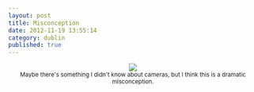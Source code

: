 ```yaml
---
layout: post
title: Misconception
date: 2012-11-19 13:55:14
category: dublin
published: true
---
```


<p style="text-align: center;"><a href="http://blog.timmschoof.com/images/cctv.jpg"><img src="http://blog.timmschoof.com/images/cctv.jpg"/></a><br/><small>Maybe there's something I didn't know about cameras, but I think this is a dramatic misconception. </small></p>
